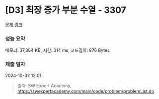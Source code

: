 # [D3] 최장 증가 부분 수열 - 3307 

[문제 링크](https://swexpertacademy.com/main/code/problem/problemDetail.do?contestProbId=AWBOKg-a6l0DFAWr) 

### 성능 요약

메모리: 37,364 KB, 시간: 314 ms, 코드길이: 876 Bytes

### 제출 일자

2024-10-02 12:01



> 출처: SW Expert Academy, https://swexpertacademy.com/main/code/problem/problemList.do